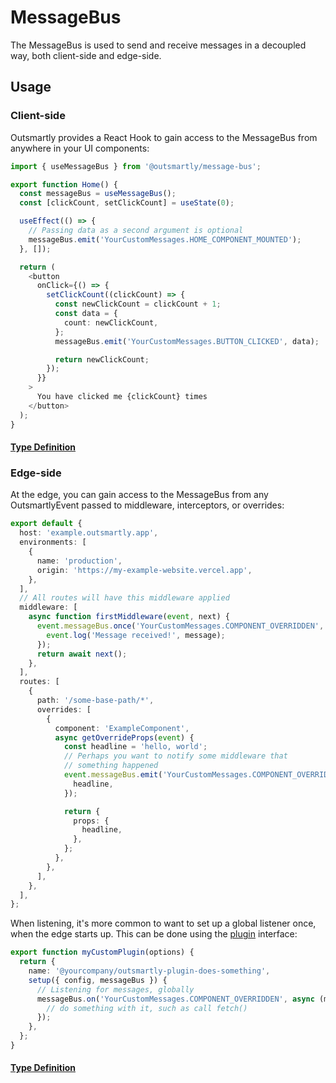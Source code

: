 # MessageBus

The MessageBus is used to send and receive messages in a decoupled way, both client-side and edge-side.

## Usage

### Client-side

Outsmartly provides a React Hook to gain access to the MessageBus from anywhere in your UI components:

```typescript
import { useMessageBus } from '@outsmartly/message-bus';

export function Home() {
  const messageBus = useMessageBus();
  const [clickCount, setClickCount] = useState(0);

  useEffect(() => {
    // Passing data as a second argument is optional
    messageBus.emit('YourCustomMessages.HOME_COMPONENT_MOUNTED');
  }, []);

  return (
    <button
      onClick={() => {
        setClickCount((clickCount) => {
          const newClickCount = clickCount + 1;
          const data = {
            count: newClickCount,
          };
          messageBus.emit('YourCustomMessages.BUTTON_CLICKED', data);

          return newClickCount;
        });
      }}
    >
      You have clicked me {clickCount} times
    </button>
  );
}
```

#### [Type Definition](../../packages/core/src/public/ClientMessageBus.ts#:~:text=class%20ClientMessageBus)

### Edge-side

At the edge, you can gain access to the MessageBus from any OutsmartlyEvent passed to middleware, interceptors, or overrides:

```typescript
export default {
  host: 'example.outsmartly.app',
  environments: [
    {
      name: 'production',
      origin: 'https://my-example-website.vercel.app',
    },
  ],
  // All routes will have this middleware applied
  middleware: [
    async function firstMiddleware(event, next) {
      event.messageBus.once('YourCustomMessages.COMPONENT_OVERRIDDEN', (message) => {
        event.log('Message received!', message);
      });
      return await next();
    },
  ],
  routes: [
    {
      path: '/some-base-path/*',
      overrides: [
        {
          component: 'ExampleComponent',
          async getOverrideProps(event) {
            const headline = 'hello, world';
            // Perhaps you want to notify some middleware that
            // something happened
            event.messageBus.emit('YourCustomMessages.COMPONENT_OVERRIDDEN', {
              headline,
            });

            return {
              props: {
                headline,
              },
            };
          },
        },
      ],
    },
  ],
};
```

When listening, it's more common to want to set up a global listener once, when the edge starts up. This can be done using the [plugin](../plugins.md) interface:

```typescript
export function myCustomPlugin(options) {
  return {
    name: '@yourcompany/outsmartly-plugin-does-something',
    setup({ config, messageBus }) {
      // Listening for messages, globally
      messageBus.on('YourCustomMessages.COMPONENT_OVERRIDDEN', async (message) => {
        // do something with it, such as call fetch()
      });
    },
  };
}
```

#### [Type Definition](../../packages/core/src/public/EdgeMessageBus.ts#:~:text=class%20EdgeMessageBus)
